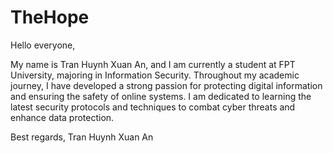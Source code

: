 # TheHope
Hello everyone,

My name is Tran Huynh Xuan An, and I am currently a student at FPT University, majoring in Information Security.
Throughout my academic journey, I have developed
a strong passion for protecting digital information
and ensuring the safety of online systems. 
I am dedicated to learning the latest security protocols 
and techniques to combat cyber threats and enhance data protection.


Best regards,
Tran Huynh Xuan An
